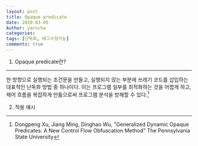 ```yaml
---
layout: post
title: Opaque predicate
date: 2020-03-05
Author: yarncha
categories:
tags: [난독화, 태그수정가능]
comments: true
---
```


1. Opaque predicate란?
----------
한 방향으로 실행되는 조건문을 만들고, 실행되지 않는 부분에 쓰레기 코드를 삽입하는 대표적인 난독화 방법 중 하나이다. 이는 프로그램 일부를 최적화하는 것을 어렵게 하고, 제어 흐름을 복잡하게 만듦으로써 프로그램 분석을 방해할 수 있다.[^footnote]

2. 적용 예시
  [^footnote]: Dongpeng Xu, Jiang Ming, Dinghao Wu, "Generalized Dynamic Opaque Predicates: A New Control Flow Obfuscation Method" The Pennsylvania State University
